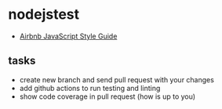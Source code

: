 # nodejstest

 * [Airbnb JavaScript Style Guide](https://github.com/airbnb/javascript)


## tasks

  - create new branch and send pull request with your changes
  - add github actions to run testing and linting
  - show code coverage in pull request (how is up to you)
